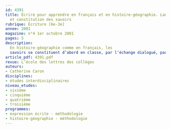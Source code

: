 ```yaml
---
id: 4391
title: Écrire pour apprendre en français et en histoire-géographie. Langue écrite
  et constitution des savoirs
rubrique: Écriture [6e-3e] 
annee: 2001
magazine: n°4 1er octobre 2001
pages: 5
description: 
  En histoire-géographie comme en français, les
  savoirs se constituent d’abord en classe, par l’échange dialogué, par les apports du professeur et les questions des élèves. C’est, ensuite, par un va-et-vient entre l’oral et l’écrit, que l’élève fixe ces savoirs. Et, au moment de l’évaluation, c’est souvent à l’écrit qu’on a recours pour obtenir une trace de ce que les élèves ont retenu et construit. Pour réussir cette production finale, il faut que les élèves parviennent à régler et coordonner plusieurs paramètres qui sous-tendent la représentation qu’ils ont de leur texte écrit. Ces paramètres sont les suivants : « Qu’est-ce qu’un texte écrit ? », « Quelle intention est la mienne quand j’écris le texte qu’on me demande de produire ? », « Quelle connaissance du monde vais-je exprimer à travers ce texte ? » Il faut également que l’élève parvienne à intégrer différentes « postures d’écrivant », qui sont en jeu dans toute production écrite. Il faut enfin qu’il accepte de considérer le texte comme étant objet de travail.
article_pdf: 4391.pdf
revue: L’école des lettres des collèges
auteurs:
- Catherine Caron
disciplines:
- études interdisciplinaires
niveau_etudes:
- sixième
- cinquième
- quatrième
- troisième
programmes:
- expression écrite - méthodologie
- histoire-géographie - méthodologie
---
```

